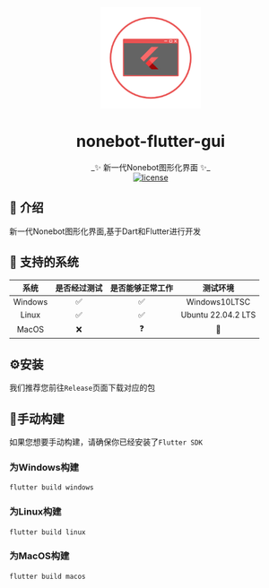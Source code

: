 <div align="center">
  <a ><img src="lib/assets/logo.png" width="180" height="180" alt="NonebotGUI_Logo"></a>
  <br>
<div align="center">

# nonebot-flutter-gui
</div>
_✨ 新一代Nonebot图形化界面 ✨_<br>


<a href="./LICENSE">
    <img src="https://img.shields.io/github/license/XTxiaoting14332/nonebot-flutter-gui.svg" alt="license">
</a>

</div>



## 📖 介绍

新一代Nonebot图形化界面,基于Dart和Flutter进行开发<br>


## 💪 支持的系统
| 系统 | 是否经过测试 | 是否能够正常工作 | 测试环境 |
|:-----:|:----:|:----:| :----: |
| Windows | ✅ | ✅ | Windows10LTSC |
| Linux | ✅ | ✅ | Ubuntu 22.04.2 LTS |
| MacOS  | ❌ | ❓ | 🤔 |

## ⚙️安装
我们推荐您前往``Release``页面下载对应的包

## 🔧手动构建
如果您想要手动构建，请确保你已经安装了``Flutter SDK``<br>

### 为Windows构建
```
flutter build windows
```
### 为Linux构建
```
flutter build linux
```
### 为MacOS构建
```
flutter build macos
```

